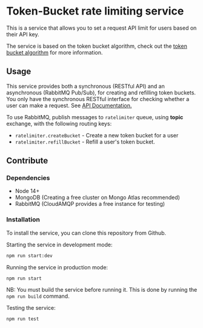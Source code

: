 # Token-Bucket rate limiting service

This is a service that allows you to set a request API limit for users based on their API key.

The service is based on the token bucket algorithm, check out the [token bucket algorithm](https://en.wikipedia.org/wiki/Token_bucket) for more information.

## Usage
This service provides both a synchronous (RESTful API) and an asynchronous (RabbitMQ Pub/Sub), for creating and refilling token buckets.
You only have the synchronous RESTful interface for checking whether a user can  make a request. See [API Documentation.](https://documenter.getpostman.com/view/8708995/UyrBhvk8)

To use RabbitMQ, publish messages to `ratelimiter` queue, using **topic** exchange, with the following routing keys:

- `ratelimiter.createBucket` - Create a new token bucket for a user
- `ratelimiter.refillBucket` - Refill a user's token bucket.

## Contribute
### Dependencies
- Node 14+
- MongoDB (Creating a free cluster on Mongo Atlas recommended)
- RabbitMQ (CloudAMQP provides a free instance for testing)
### Installation
To install the service, you can clone this repository from Github.

Starting the service in development mode:

```bash 
npm run start:dev
```

Running the service in production mode:

```bash 
npm run start
```

NB: You must build the service before running it. This is done by running the `npm run build` command.

Testing the service:

```bash 
npm run test
```
